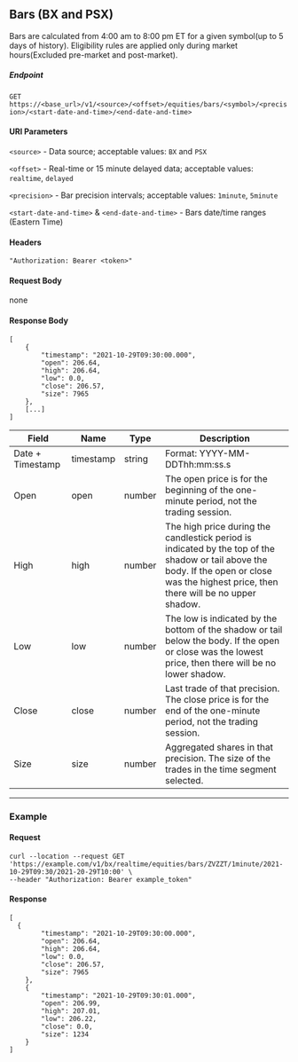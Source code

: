 ## Bars (BX and PSX)

Bars are calculated from 4:00 am to 8:00 pm ET for a given symbol(up to 5 days of history). Eligibility rules are applied only during market hours(Excluded pre-market and post-market).

##### Endpoint

`GET` `https://<base_url>/v1/<source>/<offset>/equities/bars/<symbol>/<precision>/<start-date-and-time>/<end-date-and-time>`

#### URI Parameters

`<source>` - Data source; acceptable values: `BX` and `PSX`

`<offset>` - Real-time or 15 minute delayed data; acceptable values: `realtime`, `delayed`

`<precision>` - Bar precision intervals; acceptable values: `1minute`, `5minute`

`<start-date-and-time>` & `<end-date-and-time>` - Bars date/time ranges (Eastern Time)

#### Headers

`"Authorization: Bearer <token>"`

#### Request Body

none

#### Response Body

```
[
    {
        "timestamp": "2021-10-29T09:30:00.000",
        "open": 206.64,
        "high": 206.64,
        "low": 0.0,
        "close": 206.57,
        "size": 7965
    },
    [...]
]
```


| Field | Name | Type | Description |
|-------|------|------|-------------|
|Date + Timestamp|timestamp|string|Format: YYYY-MM-DDThh:mm:ss.s|
| Open| open| number | The open price is for the beginning of the one-minute period, not the trading session.|
| High| high| number | The high price during the candlestick period is indicated by the top of the shadow or tail above the body. If the open or close was the highest price, then there will be no upper shadow.|
| Low| low| number | The low is indicated by the bottom of the shadow or tail below the body. If the open or close was the lowest price, then there will be no lower shadow.|
| Close| close| number | Last trade of that precision. The close price is for the end of the one-minute period, not the trading session.|
| Size| size| number | Aggregated shares in that precision. The size of the trades in the time segment selected.|


---


### Example

#### Request

```
curl --location --request GET 'https://example.com/v1/bx/realtime/equities/bars/ZVZZT/1minute/2021-10-29T09:30/2021-20-29T10:00' \
--header "Authorization: Bearer example_token"
```

#### Response

```
[
  {
        "timestamp": "2021-10-29T09:30:00.000",
        "open": 206.64,
        "high": 206.64,
        "low": 0.0,
        "close": 206.57,
        "size": 7965
    },
    {
        "timestamp": "2021-10-29T09:30:01.000",
        "open": 206.99,
        "high": 207.01,
        "low": 206.22,
        "close": 0.0,
        "size": 1234
    }
]
```



